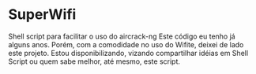 # SuperWifi
Shell script para facilitar o uso do aircrack-ng 
Este código eu tenho já alguns anos. Porém, com a comodidade no uso do Wifite, deixei de lado este projeto. 
Estou disponibilizando, vizando compartilhar idéias em Shell Script ou quem sabe melhor, até mesmo, este script.
